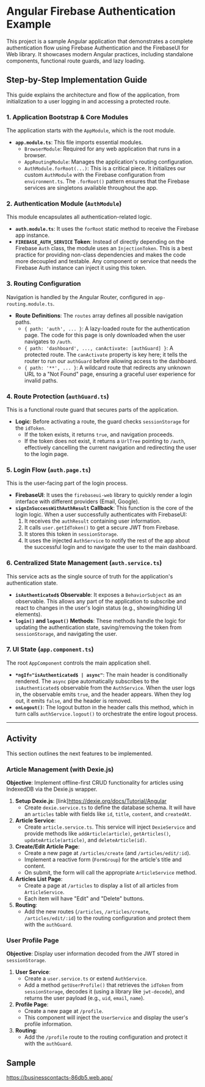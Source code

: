 # Angular Firebase Authentication Example

This project is a sample Angular application that demonstrates a complete authentication flow using Firebase Authentication and the FirebaseUI for Web library. It showcases modern Angular practices, including standalone components, functional route guards, and lazy loading.

## Step-by-Step Implementation Guide

This guide explains the architecture and flow of the application, from initialization to a user logging in and accessing a protected route.

### 1. Application Bootstrap & Core Modules

The application starts with the `AppModule`, which is the root module.

- **`app.module.ts`**: This file imports essential modules.
  - `BrowserModule`: Required for any web application that runs in a browser.
  - `AppRoutingModule`: Manages the application's routing configuration.
  - `AuthModule.forRoot(...)`: This is a critical piece. It initializes our custom `AuthModule` with the Firebase configuration from `environment.ts`. The `.forRoot()` pattern ensures that the Firebase services are singletons available throughout the app.

### 2. Authentication Module (`AuthModule`)

This module encapsulates all authentication-related logic.

- **`auth.module.ts`**: It uses the `forRoot` static method to receive the Firebase app instance.
- **`FIREBASE_AUTH_SERVICE` Token**: Instead of directly depending on the Firebase `Auth` class, the module uses an `InjectionToken`. This is a best practice for providing non-class dependencies and makes the code more decoupled and testable. Any component or service that needs the Firebase Auth instance can inject it using this token.

### 3. Routing Configuration

Navigation is handled by the Angular Router, configured in `app-routing.module.ts`.

- **Route Definitions**: The `routes` array defines all possible navigation paths.
  - `{ path: 'auth', ... }`: A lazy-loaded route for the authentication page. The code for this page is only downloaded when the user navigates to `/auth`.
  - `{ path: 'dashboard', ..., canActivate: [authGuard] }`: A protected route. The `canActivate` property is key here; it tells the router to run our `authGuard` before allowing access to the dashboard.
  - `{ path: '**', ... }`: A wildcard route that redirects any unknown URL to a "Not Found" page, ensuring a graceful user experience for invalid paths.

### 4. Route Protection (`authGuard.ts`)

This is a functional route guard that secures parts of the application.

- **Logic**: Before activating a route, the guard checks `sessionStorage` for the `idToken`.
  - If the token exists, it returns `true`, and navigation proceeds.
  - If the token does not exist, it returns a `UrlTree` pointing to `/auth`, effectively cancelling the current navigation and redirecting the user to the login page.

### 5. Login Flow (`auth.page.ts`)

This is the user-facing part of the login process.

- **FirebaseUI**: It uses the `firebaseui-web` library to quickly render a login interface with different providers (Email, Google).
- **`signInSuccessWithAuthResult` Callback**: This function is the core of the login logic. When a user successfully authenticates with FirebaseUI:
  1. It receives the `authResult` containing user information.
  2. It calls `user.getIdToken()` to get a secure JWT from Firebase.
  3. It stores this token in `sessionStorage`.
  4. It uses the injected `AuthService` to notify the rest of the app about the successful login and to navigate the user to the main dashboard.

### 6. Centralized State Management (`auth.service.ts`)

This service acts as the single source of truth for the application's authentication state.

- **`isAuthenticated$` Observable**: It exposes a `BehaviorSubject` as an observable. This allows any part of the application to subscribe and react to changes in the user's login status (e.g., showing/hiding UI elements).
- **`login()` and `logout()` Methods**: These methods handle the logic for updating the authentication state, saving/removing the token from `sessionStorage`, and navigating the user.

### 7. UI State (`app.component.ts`)

The root `AppComponent` controls the main application shell.

- **`*ngIf="isAuthenticated$ | async"`**: The main header is conditionally rendered. The `async` pipe automatically subscribes to the `isAuthenticated$` observable from the `AuthService`. When the user logs in, the observable emits `true`, and the header appears. When they log out, it emits `false`, and the header is removed.
- **`onLogout()`**: The logout button in the header calls this method, which in turn calls `authService.logout()` to orchestrate the entire logout process.

---

## Activity

This section outlines the next features to be implemented.

### Article Management (with Dexie.js)

**Objective**: Implement offline-first CRUD functionality for articles using IndexedDB via the Dexie.js wrapper.

1.  **Setup Dexie.js**: [link]https://dexie.org/docs/Tutorial/Angular
    - Create `dexie.service.ts` to define the database schema. It will have an `articles` table with fields like `id`, `title`, `content`, and `createdAt`.
2.  **Article Service**:
    - Create `article.service.ts`. This service will inject `DexieService` and provide methods like `addArticle(article)`, `getArticles()`, `updateArticle(article)`, and `deleteArticle(id)`.
3.  **Create/Edit Article Page**:
    - Create a new page at `/articles/create` (and `/articles/edit/:id`).
    - Implement a reactive form (`FormGroup`) for the article's title and content.
    - On submit, the form will call the appropriate `ArticleService` method.
4.  **Articles List Page**:
    - Create a page at `/articles` to display a list of all articles from `ArticleService`.
    - Each item will have "Edit" and "Delete" buttons.
5.  **Routing**:
    - Add the new routes (`/articles`, `/articles/create`, `/articles/edit/:id`) to the routing configuration and protect them with the `authGuard`.

### User Profile Page

**Objective**: Display user information decoded from the JWT stored in `sessionStorage`.

1.  **User Service**:
    - Create a `user.service.ts` or extend `AuthService`.
    - Add a method `getUserProfile()` that retrieves the `idToken` from `sessionStorage`, decodes it (using a library like `jwt-decode`), and returns the user payload (e.g., `uid`, `email`, `name`).
2.  **Profile Page**:
    - Create a new page at `/profile`.
    - This component will inject the `UserService` and display the user's profile information.
3.  **Routing**:
    - Add the `/profile` route to the routing configuration and protect it with the `authGuard`.

## Sample
https://businesscontacts-86db5.web.app/
